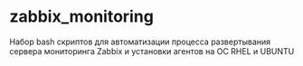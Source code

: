 # zabbix_monitoring
Набор bash скриптов для автоматизации процесса развертывания сервера мониторинга Zabbix и установки агентов на ОС RHEL и UBUNTU

